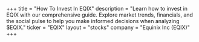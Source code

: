 +++
title = "How To Invest In EQIX"
description = "Learn how to invest in EQIX with our comprehensive guide. Explore market trends, financials, and the social pulse to help you make informed decisions when analyzing $EQIX."
ticker = "EQIX"
layout = "stocks"
company = "Equinix Inc (EQIX)"
+++

